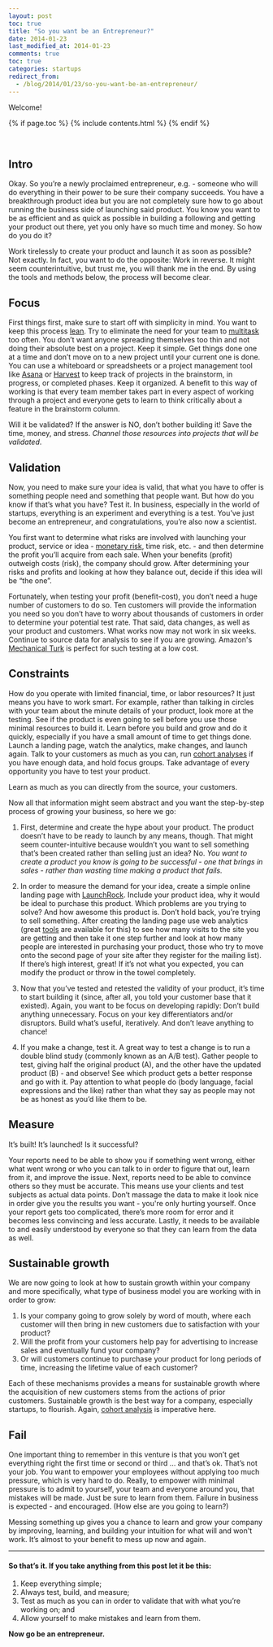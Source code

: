 ```yaml
---
layout: post
toc: true
title: "So you want be an Entrepreneur?"
date: 2014-01-23
last_modified_at: 2014-01-23
comments: true
toc: true
categories: startups
redirect_from:
  - /blog/2014/01/23/so-you-want-be-an-entrepreneur/
---
```


Welcome!

{% if page.toc %}
{% include contents.html %}
{% endif %}

<br>

## Intro


Okay. So you’re a newly proclaimed entrepreneur, e.g. - someone who will do everything in their power to be sure their company succeeds. You have a breakthrough product idea but you are not completely sure how to go about running the business side of launching said product. You know you want to be as efficient and as quick as possible in building a following and getting your product out there, yet you only have so much time and money. So how do you do it?

Work tirelessly to create your product and launch it as soon as possible? Not exactly. In fact, you want to do the opposite: Work in reverse. It might seem counterintuitive, but trust me, you will thank me in the end. By using the tools and methods below, the process will become clear.

## Focus

First things first, make sure to start off with simplicity in mind. You want to keep this process [lean](http://theleanstartup.com/). Try to eliminate the need for your team to [multitask](http://mherman.org/blog/2013/08/02/multitasking-vs-batching/) too often. You don’t want anyone spreading themselves too thin and not doing their absolute best on a project. Keep it simple. Get things done one at a time and don’t move on to a new project until your current one is done. You can use a whiteboard or spreadsheets or a project management tool like [Asana](https://asana.com) or [Harvest](http://www.getharvest.com/) to keep track of projects in the brainstorm, in progress, or completed phases. Keep it organized. A benefit to this way of working is that every team member takes part in every aspect of working through a project and everyone gets to learn to think critically about a feature in the brainstorm column.

Will it be validated? If the answer is NO, don’t bother building it! Save the time, money, and stress. *Channel those resources into projects that will be validated*.

## Validation

Now, you need to make sure your idea is valid, that what you have to offer is something people need and something that people want. But how do you know if that’s what you have? Test it. In business, especially in the world of startups, everything is an experiment and everything is a test. You’ve just become an entrepreneur, and congratulations, you’re also now a scientist.

You first want to determine what risks are involved with launching your product, service or idea - [monetary risk](http://starterfinancialmodel.com), time risk, etc. - and then determine the profit you’ll acquire from each sale.  When your benefits (profit) outweigh costs (risk), the company should grow. After determining your risks and profits and looking at how they balance out, decide if this idea will be “the one”.

Fortunately, when testing your profit (benefit-cost), you don’t need a huge number of customers to do so. Ten customers will provide the information you need so you don’t have to worry about thousands of customers in order to determine your potential test rate. That said, data changes, as well as your product and customers. What works now may not work in six weeks. Continue to source data for analysis to see if you are growing. Amazon's [Mechanical Turk](https://www.mturk.com/mturk/welcome) is perfect for such testing at a low cost.

## Constraints

How do you operate with limited financial, time, or labor resources? It just means you have to work smart. For example, rather than talking in circles with your team about the minute details of your product, look more at the testing. See if the product is even going to sell before you use those minimal resources to build it. Learn before you build and grow and do it quickly, especially if you have a small amount of time to get things done. Launch a landing page, watch the analytics, make changes, and launch again. Talk to your customers as much as you can, run [cohort analyses](http://mherman.org/blog/2012/11/16/the-benefits-of-performing-a-cohort-analysis-in-determining-engagement-over-time/#.Ut2aNmTn8y4) if you have enough data, and hold focus groups. Take advantage of every opportunity you have to test your product.

Learn as much as you can directly from the source, your customers.

Now all that information might seem abstract and you want the step-by-step process of growing your business, so here we go:

1. First, determine and create the hype about your product. The product doesn’t have to be ready to launch by any means, though. That might seem counter-intuitive because wouldn’t you want to sell something that’s been created rather than selling just an idea? No. *You want to create a product you know is going to be successful - one that brings in sales - rather than wasting time making a product that fails.*

2. In order to measure the demand for your idea, create a simple online landing page with [LaunchRock](https://www.launchrock.com/). Include your product idea, why it would be ideal to purchase this product. Which problems are you trying to solve? And how awesome this product is. Don’t hold back, you’re trying to sell something. After creating the landing page use web analytics (great [tools](http://blog.intlock.com/tracking-real-funnels-mixpanel-vs-kissmetrics-vs-google-analytics/) are available for this) to see how many visits to the site you are getting and then take it one step further and look at how many people are interested in purchasing your product, those who try to move onto the second page of your site after they register for the mailing list). If there’s high interest, great! If it’s not what you expected, you can modify the product or throw in the towel completely.

3. Now that you’ve tested and retested the validity of your product, it’s time to start building it (since, after all, you told your customer base that it existed). Again, you want to be focus on developing rapidly: Don’t build anything unnecessary. Focus on your key differentiators and/or disruptors. Build what’s useful, iteratively. And don’t leave anything to chance!

4. If you make a change, test it. A great way to test a change is to run a double blind study (commonly known as an A/B test). Gather people to test, giving half the original product (A), and the other have the updated product (B) - and observe! See which product gets a better response and go with it. Pay attention to what people do (body language, facial expressions and the like) rather than what they say as people may not be as honest as you’d like them to be.

## Measure

It’s built! It’s launched! Is it successful?

Your reports need to be able to show you if something went wrong, either what went wrong or who you can talk to in order to figure that out, learn from it, and improve the issue. Next, reports need to be able to convince others so they must be accurate. This means use your clients and test subjects as actual data points. Don’t massage the data to make it look nice in order give you the results you want - you're only hurting yourself. Once your report gets too complicated, there’s more room for error and it becomes less convincing and less accurate. Lastly, it needs to be available to and easily understood by everyone so that they can learn from the data as well.


## Sustainable growth

We are now going to look at how to sustain growth within your company and more specifically, what type of business model you are working with in order to grow:

1. Is your company going to grow solely by word of mouth, where each customer will then bring in new customers due to satisfaction with your product?
2. Will the profit from your customers help pay for advertising to increase sales and eventually fund your company?
3. Or will customers continue to purchase your product for long periods of time, increasing the lifetime value of each customer?

Each of these mechanisms provides a means for sustainable growth where the acquisition of new customers stems from the actions of prior customers. Sustainable growth is the best way for a company, especially startups, to flourish. Again, [cohort analysis](http://blog.intlock.com/tracking-real-funnels-mixpanel-vs-kissmetrics-vs-google-analytics/) is imperative here.

## Fail

One important thing to remember in this venture is that you won’t get everything right the first time or second or third … and that’s ok. That’s not your job. You want to empower your employees without applying too much pressure, which is very hard to do. Really, to empower with minimal pressure is to admit to yourself, your team and everyone around you, that mistakes will be made. Just be sure to learn from them. Failure in business is expected - and encouraged. (How else are you going to learn?)

Messing something up gives you a chance to learn and grow your company by improving, learning, and building your intuition for what will and won't work. It’s almost to your benefit to mess up now and again.

<hr>

#### So that’s it. If you take anything from this post let it be this:

1. Keep everything simple;
2. Always test, build, and measure;
3. Test as much as you can in order to validate that with what you’re working on; and
4. Allow yourself to make mistakes and learn from them.

**Now go be an entrepreneur.**
